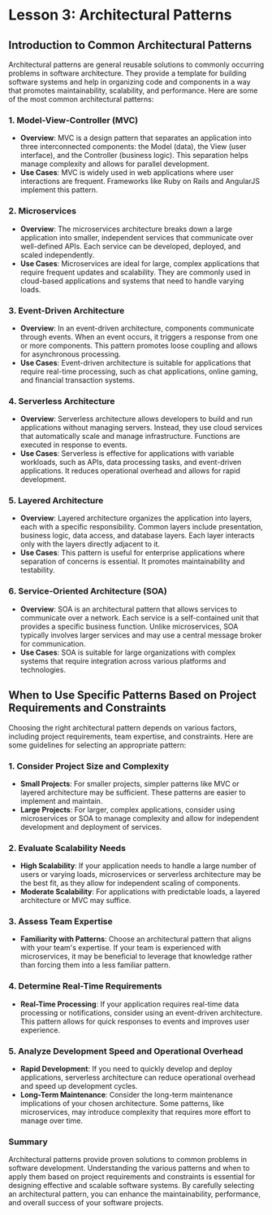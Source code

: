 # Lesson 3: Architectural Patterns

## Introduction to Common Architectural Patterns

Architectural patterns are general reusable solutions to commonly occurring problems in software architecture. They provide a template for building software systems and help in organizing code and components in a way that promotes maintainability, scalability, and performance. Here are some of the most common architectural patterns:

### 1. Model-View-Controller (MVC)
- **Overview**: MVC is a design pattern that separates an application into three interconnected components: the Model (data), the View (user interface), and the Controller (business logic). This separation helps manage complexity and allows for parallel development.
- **Use Cases**: MVC is widely used in web applications where user interactions are frequent. Frameworks like Ruby on Rails and AngularJS implement this pattern.

### 2. Microservices
- **Overview**: The microservices architecture breaks down a large application into smaller, independent services that communicate over well-defined APIs. Each service can be developed, deployed, and scaled independently.
- **Use Cases**: Microservices are ideal for large, complex applications that require frequent updates and scalability. They are commonly used in cloud-based applications and systems that need to handle varying loads.

### 3. Event-Driven Architecture
- **Overview**: In an event-driven architecture, components communicate through events. When an event occurs, it triggers a response from one or more components. This pattern promotes loose coupling and allows for asynchronous processing.
- **Use Cases**: Event-driven architecture is suitable for applications that require real-time processing, such as chat applications, online gaming, and financial transaction systems.

### 4. Serverless Architecture
- **Overview**: Serverless architecture allows developers to build and run applications without managing servers. Instead, they use cloud services that automatically scale and manage infrastructure. Functions are executed in response to events.
- **Use Cases**: Serverless is effective for applications with variable workloads, such as APIs, data processing tasks, and event-driven applications. It reduces operational overhead and allows for rapid development.

### 5. Layered Architecture
- **Overview**: Layered architecture organizes the application into layers, each with a specific responsibility. Common layers include presentation, business logic, data access, and database layers. Each layer interacts only with the layers directly adjacent to it.
- **Use Cases**: This pattern is useful for enterprise applications where separation of concerns is essential. It promotes maintainability and testability.

### 6. Service-Oriented Architecture (SOA)
- **Overview**: SOA is an architectural pattern that allows services to communicate over a network. Each service is a self-contained unit that provides a specific business function. Unlike microservices, SOA typically involves larger services and may use a central message broker for communication.
- **Use Cases**: SOA is suitable for large organizations with complex systems that require integration across various platforms and technologies.

## When to Use Specific Patterns Based on Project Requirements and Constraints

Choosing the right architectural pattern depends on various factors, including project requirements, team expertise, and constraints. Here are some guidelines for selecting an appropriate pattern:

### 1. Consider Project Size and Complexity
- **Small Projects**: For smaller projects, simpler patterns like MVC or layered architecture may be sufficient. These patterns are easier to implement and maintain.
- **Large Projects**: For larger, complex applications, consider using microservices or SOA to manage complexity and allow for independent development and deployment of services.

### 2. Evaluate Scalability Needs
- **High Scalability**: If your application needs to handle a large number of users or varying loads, microservices or serverless architecture may be the best fit, as they allow for independent scaling of components.
- **Moderate Scalability**: For applications with predictable loads, a layered architecture or MVC may suffice.

### 3. Assess Team Expertise
- **Familiarity with Patterns**: Choose an architectural pattern that aligns with your team's expertise. If your team is experienced with microservices, it may be beneficial to leverage that knowledge rather than forcing them into a less familiar pattern.

### 4. Determine Real-Time Requirements
- **Real-Time Processing**: If your application requires real-time data processing or notifications, consider using an event-driven architecture. This pattern allows for quick responses to events and improves user experience.

### 5. Analyze Development Speed and Operational Overhead
- **Rapid Development**: If you need to quickly develop and deploy applications, serverless architecture can reduce operational overhead and speed up development cycles.
- **Long-Term Maintenance**: Consider the long-term maintenance implications of your chosen architecture. Some patterns, like microservices, may introduce complexity that requires more effort to manage over time.

### Summary
Architectural patterns provide proven solutions to common problems in software development. Understanding the various patterns and when to apply them based on project requirements and constraints is essential for designing effective and scalable software systems. By carefully selecting an architectural pattern, you can enhance the maintainability, performance, and overall success of your software projects.